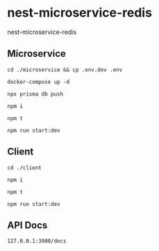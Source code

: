 # nest-microservice-redis
nest-microservice-redis

## Microservice
```
cd ./microservice && cp .env.dev .env
```
```
docker-compose up -d
```
```
npx prisma db push
```
```
npm i
```
```
npm t
```
```
npm run start:dev
```

## Client
```
cd ./client
```
```
npm i
```
```
npm t
```
```
npm run start:dev
```

## API Docs
```
127.0.0.1:3000/docs
```

